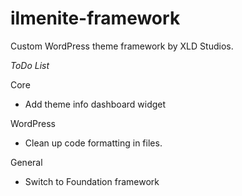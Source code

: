 ilmenite-framework
==================

Custom WordPress theme framework by XLD Studios.

*ToDo List*

Core
- Add theme info dashboard widget

WordPress
- Clean up code formatting in files.

General
- Switch to Foundation framework